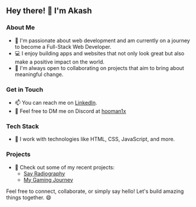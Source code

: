## Hey there! 👋 I'm Akash

### About Me
- 🌱 I'm passionate about web development and am currently on a journey to become a Full-Stack Web Developer.
- 💻 I enjoy building apps and websites that not only look great but also make a positive impact on the world.
- 👯 I'm always open to collaborating on projects that aim to bring about meaningful change.

### Get in Touch
- 📫 You can reach me on [LinkedIn](https://www.linkedin.com/in/shaw-akash/).
- 💬 Feel free to DM me on Discord at [hooman1x](https://discord.com/users/hooman1x)

### Tech Stack
- 🚀 I work with technologies like HTML, CSS, JavaScript, and more.

### Projects
- 🔗 Check out some of my recent projects:
  - [Say Radiography](https://akash-shaw.github.io/say-radiography)
  - [My Gaming Journey](https://playwithakash.netlify.app/)

Feel free to connect, collaborate, or simply say hello! Let's build amazing things together. 😄

